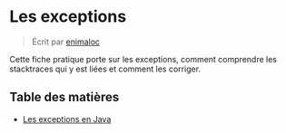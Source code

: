 # Les exceptions
> Écrit par [enimaloc](https://github.com/enimaloc)

Cette fiche pratique porte sur les exceptions, comment comprendre les stacktraces qui y est liées et comment les corriger.

## Table des matières

- [Les exceptions en Java](fr/EXCEPTIONS_JAVA.md)